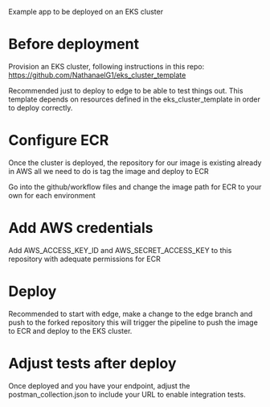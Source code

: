 Example app to be deployed on an EKS cluster

# Before deployment

Provision an EKS cluster, following instructions in this repo: https://github.com/NathanaelG1/eks_cluster_template

Recommended just to deploy to edge to be able to test things out. 
This template depends on resources defined in the eks_cluster_template in order to deploy correctly. 

# Configure ECR

Once the cluster is deployed, the repository for our image is existing already in AWS all we need to do 
is tag the image and deploy to ECR

Go into the github/workflow files and change the image path for ECR to your own for each environment

# Add AWS credentials

Add AWS_ACCESS_KEY_ID and AWS_SECRET_ACCESS_KEY to this repository with adequate permissions for ECR

# Deploy 

Recommended to start with edge, make a change to the edge branch and push to the forked repository
this will trigger the pipeline to push the image to ECR and deploy to the EKS cluster. 


# Adjust tests after deploy

Once deployed and you have your endpoint, adjust the postman_collection.json to include your URL
to enable integration tests.
